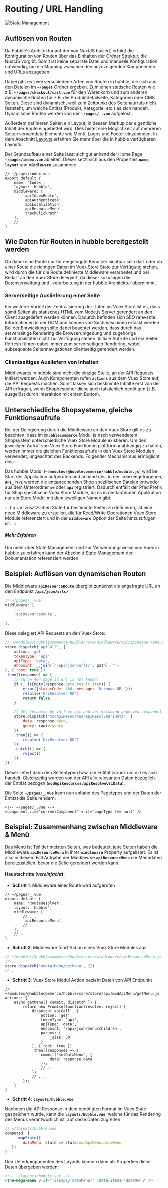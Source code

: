 # Routing / URL Handling

![State Management](../pagerouting.svg)

## Auflösen von Routen
Da hubble's Architektur auf der von NuxtJS basiert, erfolgt die Konfiguration von Routen über das Einhalten der
[Ordner Struktur](https://nuxtjs.org/guide/directory-structure), die NuxtJS vorgibt. Somit ist keine separate
Datei und manuelle Konfiguration notwendig, um ein Mapping zwischen den anzuzeigenden Komponenten und URLs
anzugeben.


Dabei gibt es zwei verschiedene Arten von Routen in hubble, die sich aus den Dateien im __`~/pages`__ Ordner ergeben.
Zum einen statische Routen wie z.B. __`~/pages/checkout/cart.vue`__ für den Warenkorb und zum anderen dynamische
Routen für z.B. die Produktdetailseite, Kategorien oder CMS Seiten. Diese sind dynamisch, weil zum Zeitpunkt 
des Seitenaufrufs nicht feststeht, um welche Entität (Produkt, Kategorie, etc.) es sich handelt. 
Dynamische Routen werden von der __`~/pages/_.vue`__ aufgelöst. 


Außerdem definieren Seiten ein Layout, in dessen Markup der eigentliche Inhalt der Route eingebettet wird.
Dies bietet eine Möglichkeit auf mehreren Seiten verwendete Elemente wie Menü, Logos und Footer einzubinden.
In dem Abschnitt [Layouts](./layouts.md) erfahren Sie mehr über die in hubble verfügbaren Layouts.


Der Grundaufbau einer Seite lässt sich gut anhand der Home Page __`~/pages/index.vue`__ ableiten. 
Dieser setzt sich aus den Properties __`name`__, __`layout`__ und __`middleware`__ zusammen: 

``` js{3,4,5,11}
// ~/pages/index.vue 
export default {
    name: 'Index',
    layout: 'hubble',
    middleware: [
        'apiIndexRoute',
        'apiAuthenticate',
        'apiLocalization',
        'apiResourceMenu',
        'trackClickPath'
    ],
    // ...
}
```


## Wie Daten für Routen in hubble bereitgestellt werden
Ob dabei eine Route nur für eingeloggte Benutzer sichtbar sein darf oder ob einer Route die richtigen Daten 
im Vuex Store State zur Verfügung stehen, wird durch die für die Route definierte Middleware verarbeitet
und bei Bedarf an den Vuex Store delegiert, da dieser sozusagen die Datenverwaltung und -verarbeitung
in der hubble Architektur übernimmt.

 
 
### Serverseitige Auslieferung einer Seite
Ein weiterer Vorteil der Zentralisierung der Daten im Vuex Store ist es, dass somit Seiten als statisches
HTML vom Node.js Server gerendert an den Client ausgeliefert werden können.
Dadurch befinden sich SEO relevante Informationen in der DOM und können von Suchmaschinen erfasst werden.
Bei der Entwicklung sollte dabei beachtet werden, dass durch das serverseitige Rendering die Browserumgebung
und zugehörige Funktionalitäten nicht zur Verfügung stehen. Initiale Aufrufe und ein Seiten Refresh führen
dabei immer zum serverseitigen Rendering, wobei subsequente Seitennavigationen clientseitig gerendert werden.



### Clientseitiges Ausliefern von Inhalten
Middlewares in hubble sind nicht die einzige Stelle, an der API Requests initiiert werden: Auch Komponenten rufen
__`actions`__ aus dem Vuex Store auf, die API Requests machen. Somit lassen sich bestimmte Inhalte erst von 
der API erfragen, wenn Shopbesucher diese auch tatsächlich benötigen (z.B. ausgelöst durch Interaktion 
mit einem Button).



## Unterschiedliche Shopsysteme, gleiche Funktionsaufrufe
Bei der Delegierung durch die Middleware an den Vuex Store gilt es zu beachten, dass im __`@hubblecommerce`__ Modul
je nach verwendetem Shopsystem unterschiedliche Vuex Store Module existieren. 
Um den jeweiligen Aufruf von Vuex Store Funktionen plattformunabhängig zu halten, 
werden immer die gleichen Funktionsaufrufe in den Vuex
Store Modulen verwendet, ungeachtet des Backends. Folgender Mechanismus ermöglicht dies:

Das hubble Modul (__`~/modules/@hubblecommerce/hubble/module.js`__) wird bei Start der Applikation aufgerufen
und anhand des, in der __`.env`__ eingetragenen, __`API_TYPE`__ werden die entsprechenden Shop spezifischen Dateien
entweder aus dem Unterordner __`sw`__ oder __`api`__ registriert. Dadurch entfällt der Pfad Prefix für Shop
spezifische Vuex Store Module, da es in der laufenden Applikation nur ein Store Modul mit dem jeweiligen Namen gibt. 


::: tip
Um zusätzlichen State für bestimmte Seiten zu definieren, ist eine neue Middleware zu erstellen, die für
Read/Write Operationen Vuex Store Module referenziert und in der __`middleware`__ Option der Seite hinzuzufügen ist.
::: 

 
##### Mehr Erfahren
Um mehr über State Management und zur Verwendungsweise von Vuex in hubble zu erfahren kann
der Abschnitt [State Management](./state.md) der Dokumentation referenziert werden.
 


## Beispiel: Auflösen von dynamischen Routen
Die Middleware __`apiResourceRoute`__ übergibt zunächst die angefragte URL an den Endpunkt __`/api/json/urls/`__:

``` js
// ~/pages/_.vue
middleware: [
    ...
    'apiResourceRoute',
    ...
],
```

Diese delegiert API Requests an den Vuex Store:
``` js
// ~/modules/@hubblecommerce/hubble/core/middleware/api/apiResourceRoute.js
store.dispatch('apiCall', {
    action: 'get',
    tokenType: 'api',
    apiType: 'data',
    endpoint: _.join(['/api/json/urls/', path], '')
}, { root: true })
.then((response) => {
    // Throw 404 page if url is not known
    if (_.isEmpty(response.data.result.item)) {
        error({statusCode: 404, message: 'Unknown URL'});
        resolve('UriResolver OK');
        return false;
    }

    // Get resource by id from api and set matching pageview component
    store.dispatch('modApiResources/apiResolveUriData', {
        data: response.data,
        query: route.query
    })
    .then(() => {
        resolve('UriResolver OK')
    })
    .catch(() => {
        reject()
    })
})
```


Dieser liefert dann den Seitentypen bzw. die Entität zurück um die es sich handelt. 
Gleichzeitig werden von der API alle relevanten Daten bezüglich der Entität bezogen
(__`modApiResources/apiResolveUriData`__).

Die Seite __`~/pages/_.vue`__ kann nun anhand des Pagetypes und der Daten der Entität die Seite rendern:

``` vue
<!-- ~/pages/_.vue -->
<component :is="currentComponent" v-if="pageType !== null" />
```


## Beispiel: Zusammenhang zwischen Middleware & Menü
Das Menü ist Teil der meisten Seiten, was bedeutet, jene Seiten haben die Middleware __`apiResourceMenu`__ in ihrer
__`middleware`__ Property aufgelistet. Es ist also in diesem Fall Aufgabe der 
Middleware __`apiResourceMenu`__ die Menüdaten bereitzustellen, bevor die Seite gerendert werden kann.


#### Hauptschritte (_vereinfacht_):
* __Schritt 1__: Middleware einer Route wird aufgerufen
``` js{7}
// ~/pages/_.vue
export default {
    name: 'RouteResolver',
    layout: 'hubble',
    middleware: [
        // ...
        'apiResourceMenu',
        // ...
    ],
    // ..
}
```

* __Schritt 2__: Middleware führt Action eines Vuex Store Modules aus 
``` js
// ~/modules/@hubblecommerce/hubble/core/middleware/apiResourceMenu.js
// ...
store.dispatch('modApiMenu/getMenu', {})
// ...
```

* __Schritt 3__: Vuex Store Modul Action bezieht Daten von API Endpunkt 

``` js{3,5,9,14}
// ~/modules/@hubblecommerce/hubble/core/store/api/modApiMenu/getMenu.js
actions: {
    async getMenu({ commit, dispatch }) {
        return new Promise(function(resolve, reject) {
            dispatch('apiCall', {
                action: 'get',
                tokenType: 'api',
                apiType: 'data',
                endpoint: '/api/json/menu/children',
                params: {
                    _size: 30
                }
            }, { root: true })
            .then((response) => {
                commit('setDataMenu', {
                    data: response.data
                });
                // ... 
            })
            // ...
        });
    }
} 
```

* __Schritt 4__: __`layouts/hubble.vue`__

Nachdem die API Response in dem benötigten Format im Vuex State gespeichert wurde, kann die __`layouts/hubble.vue`__, 
welche für das Rendering des Menüs verantwortlich ist, auf diese Daten zugreifen:

``` js
// ~/layouts/hubble.vue
computed: {
   ...mapState({
        dataMenu: state => state.modApiMenu.dataMenu
   })
}
```

Den Unterkomponenten des Layouts können dann als Properties diese Daten übergeben werden:

``` html
<!-- ~/layouts/hubble.vue -->
<the-mega-menu v-if="!isEmpty(dataMenu)" :data-items="dataMenu" />
```
